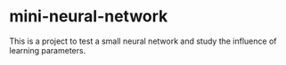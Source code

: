 # mini-neural-network
This is a project to test a small neural network and study the influence of learning parameters.
